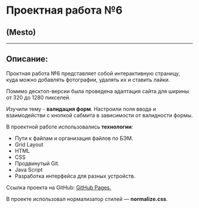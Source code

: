 # Проектная работа №6

## (Mesto)

---

## Описание:

Проктная работа №6 представляет собой интерактивную страницу, куда можно добавлять фотографии, удалять их и ставить лайки.

Помимо десктоп-версии была проведена адаптация сайта для ширины от 320 до 1280 пикселей.

Изучили тему - **валидация форм**.
Настроили поля ввода и взаимодействи с кнопкой сабмита в зависимости от валидности формы.

В проектной работе использовались **технологии**:

- Пути к файлам и организация файлов по БЭМ.
- Grid Layout
- HTML
- CSS
- Продвинутый Git.
- Java Script
- Разработка интерфейса для разных устройств.

Ссылка проекта на GitHub:
[GitHub Pages.](https://nikolaimir.github.io/mesto/)

В проекте использовал нормализатор стилей — **normalize.css**.
